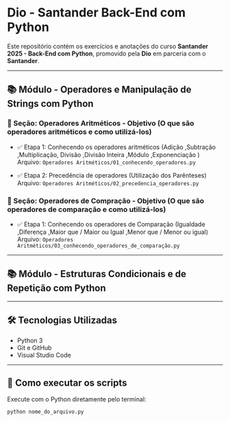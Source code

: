# Dio - Santander Back-End com Python

Este repositório contém os exercícios e anotações do curso **Santander 2025 - Back-End com Python**, promovido pela **Dio** em parceria com o **Santander**.

---

## 📚 Módulo - Operadores e Manipulação de Strings com Python 

### 📌 Seção: Operadores Aritméticos - Objetivo (O que são operadores aritméticos e como utilizá-los)

- ✅ Etapa 1: Conhecendo os operadores aritméticos  (Adição ,Subtração ,Multiplicação, Divisão ,Divisão Inteira ,Módulo ,Exponenciação )
  Arquivo: `Operadores Aritméticos/01_conhecendo_operadores.py`

- ✅ Etapa 2: Precedência de operadores  (Utilização dos Parênteses)
  Arquivo: `Operadores Aritméticos/02_precedencia_operadores.py`
  
### 📌 Seção: Operadores de Compração - Objetivo (O que são operadores de comparação e como utilizá-los)

- ✅ Etapa 1: Conhecendo os operadores de Comparação (Igualdade ,Diferença ,Maior que / Maior ou Igual ,Menor que / Menor ou igual)
 Arquivo: `Operadores Aritméticos/03_conhecendo_operadores_de_comparação.py`

---
## 📚 Módulo - Estruturas Condicionais e de Repetição com Python 
---
## 🛠️ Tecnologias Utilizadas

- Python 3
- Git e GitHub
- Visual Studio Code

---

## 🚀 Como executar os scripts

Execute com o Python diretamente pelo terminal:

```bash
python nome_do_arquivo.py
